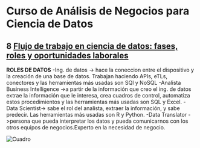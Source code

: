 # Curso de Análisis de Negocios para Ciencia de Datos

## 8 [Flujo de trabajo en ciencia de datos: fases, roles y oportunidades laborales](https://platzi.com/clases/2069-negocios-data-science/33177-flujo-de-trabajo-en-ciencia-de-datos-fases-roles-y/)

**ROLES DE DATOS**
-Ing. de datos -> hace la coneccion entre el dispositivo y la creación de una base de datos.
Trabajan haciendo APIs, eTLs, conectores y las herramientas más usadas son SQl y NoSQL
-Analista Business Intelligence ->a partir de la información que creo el ing. de datos extrae la información que le interesa, crea cuadros de control, automatiza estos procedimientos y las herramientas más usadas son SQL y Excel.
-Data Scientist-> sabe el rol del analista, extraer la información, y sabe predecir. Las herramientas más usadas son R y Python.
-Data Translator ->persona que pueda interpretar los datos y pueda comunicarnos con los otros equipos de negocios.Experto en la necesidad de negocio.

![Cuadro](./RolesDeDatos.jpg)


